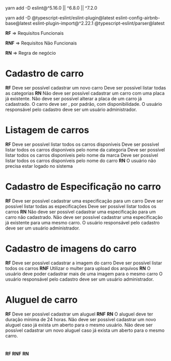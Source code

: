 yarn add -D eslint@^5.16.0 || ^6.8.0 || ^7.2.0 

yarn add -D @typescript-eslint/eslint-plugin@latest eslint-config-airbnb-base@latest eslint-plugin-import@^2.22.1 @typescript-eslint/parser@latest

**RF** => Requisitos Funcionais

**RNF** => Requisitos Não Funcionais

**RN** => Regra de negócio

# Cadastro de carro

**RF** 
Deve ser possível cadastrar um novo carro
Deve ser possível listar todas as categorias
**RN**
Não deve ser possível cadastrar um carro com uma placa já existente.
Não deve ser possível alterar a placa de um carro já cadastrado.
O carro deve ser , por padrão, com disponibilidade.
O usuário responsável pelo cadastro deve ser um usuário administrador.

# Listagem de carros

**RF** 
Deve ser possível listar todos os carros disponíveis
Deve ser possível listar todos os carros disponíveis pelo nome da categoria
Deve ser possível listar todos os carros disponíveis pelo nome da marca
Deve ser possível listar todos os carros disponíveis pelo nome do carro
**RN**
O usuário não precisa estar logado no sistema

# Cadastro de Especificação no carro
**RF** 
Deve ser possível cadastrar uma especificação para um carro
Deve ser possível listar todas as especificações
Deve ser possível listar todos os carros
**RN**
Não deve ser possível cadastrar uma especificação para um carro não cadastrado.
Não deve ser possível cadastrar uma especificação já existente para uma mesmo carro.
O usuário responsável pelo cadastro deve ser um usuário administrador.

# Cadastro de imagens do carro
**RF** 
Deve ser possível cadastrar a imagem do carro
Deve ser possível listar todos os carros
**RNF** 
Utilizar o multer para upload dos arquivos
**RN**
O usuário deve poder cadastrar mais de uma imagem para o mesmo carro
O usuário responsável pelo cadastro deve ser um usuário administrador.

# Aluguel de carro
**RF** 
Deve ser possível cadastrar um aluguel
**RNF** 
**RN**
O aluguel deve ter duração mínima de 24 horas.
Não deve ser possível cadastrar um novo aluguel caso já exista um aberto para o mesmo usuário.
Não deve ser possível cadastrar um novo aluguel caso já exista um aberto para o mesmo carro.

# 
**RF** 
**RNF** 
**RN**